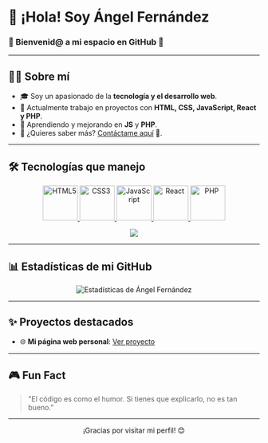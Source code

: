 # 👋 ¡Hola! Soy **Ángel Fernández**  
### 🚀 Bienvenid@ a mi espacio en GitHub 🌌  

---

## 🧑‍💻 **Sobre mí**
- 🎓 Soy un apasionado de la **tecnología y el desarrollo web**.
- 🔭 Actualmente trabajo en proyectos con **HTML, CSS, JavaScript, React y PHP**.
- 🌱 Aprendiendo y mejorando en **JS** y **PHP**.
- 💬 ¿Quieres saber más? [Contáctame aquí](mailto:paratodolodeangel@gmail.com) 🚀.

---

## 🛠️ **Tecnologías que manejo**  
<p align="center">
  <a href="https://developer.mozilla.org/es/docs/Web/HTML" target="_blank">
    <img src="https://cdn-icons-png.flaticon.com/512/732/732212.png" alt="HTML5" width="70" height="70" />
  </a>
  <a href="https://developer.mozilla.org/es/docs/Web/CSS" target="_blank">
    <img src="https://cdn-icons-png.flaticon.com/512/732/732190.png" alt="CSS3" width="70" height="70" />
  </a>
  <a href="https://developer.mozilla.org/es/docs/Web/JavaScript" target="_blank">
    <img src="https://cdn-icons-png.flaticon.com/512/5968/5968292.png" alt="JavaScript" width="70" height="70" />
  </a>
  <a href="https://reactjs.org/" target="_blank">
    <img src="https://cdn.worldvectorlogo.com/logos/react-1.svg" alt="React" width="70" height="70" />
  <a href="https://www.php.net/" target="_blank">
    <img src="https://cdn-icons-png.flaticon.com/512/919/919830.png" alt="PHP" width="70" height="70" />
  </a>
</p>

<p align="center">
  <img src="https://readme-typing-svg.herokuapp.com?color=%2300FF00&size=22&center=true&vCenter=true&lines=Dominio+de+Tecnologías+Web;Siempre+aprendiendo+algo+nuevo!;Desarrollo+Front+%26+Back+End;Pasión+por+el+código+💻" />
</p>

---

## 📊 **Estadísticas de mi GitHub**  
<p align="center">
  <img src="https://github-readme-stats.vercel.app/api?username=angel-fernandez&show_icons=true&theme=radical" alt="Estadísticas de Ángel Fernández" />
  <br>

</p>

---

## ✨ **Proyectos destacados**  
- 🌐 **Mi página web personal**: [Ver proyecto](https://fuetelpoxo.github.io/mi-pagina-web/)  

---

## 🎮 **Fun Fact**  
> "El código es como el humor. Si tienes que explicarlo, no es tan bueno."  

---

<p align="center">
  ¡Gracias por visitar mi perfil! 😊  
</p>

